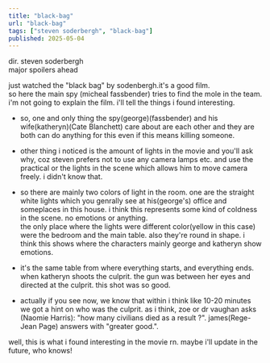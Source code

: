 ```yaml
---
title: "black-bag"
url: "black-bag"
tags: ["steven soderbergh", "black-bag"]
published: 2025-05-04
---
```


<div> dir. steven soderbergh</div>
<div class="text-red-500 pt-4"> major spoilers ahead</div>

<div class="">
<p >
just watched the "black bag" by sodenbergh.it's a  good film. <br>
so here the main spy (micheal fassbender) tries to find the mole in the team. i'm not going to explain the film. i'll tell the things i found interesting. <br>

- so, one and only thing the spy(george)(fassbender) and his wife(katheryn)(Cate Blanchett) care about are each other and they are both can do anything for this even if this means killing someone.

- other thing i noticed is the amount of lights in the movie and you'll ask why, coz steven prefers not to use any camera lamps etc. and use the practical or the lights in the scene which allows him to move camera freely. i didn't know that.

- so there are mainly two colors of light in the room. one are the straight white lights which you genrally see at his(george's) office and someplaces in this house. i think this represents some kind of coldness in the scene. no emotions or anything.</br>
  the only place where the lights were different color(yellow in this case) were the bedroom and the main table. also they're round in shape. i think this shows where the characters mainly george and katheryn show emotions.

- it's the same table from where everything starts, and everything ends. when katheryn shoots the culprit. the gun was between her eyes and directed at the culprit. this shot was so good.

- actually if you see now, we know that within i think like 10-20 minutes we got a hint on who was the culprit. as i think, zoe or dr vaughan asks (Naomie Harris): "how many civilians died as a result ?". james(Rege-Jean Page) answers with "greater good.".

</p>
<p>
well, this is what i found interesting in the movie rn. maybe i'll update in the future, who knows!
</p>

</div>
